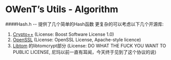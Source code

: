 OWenT’s Utils - Algorithm
=============

####Hash.h -- 提供了几个简单的Hash函数
更复杂的可以考虑以下几个开源库:

1. [Crypto++](http://www.cryptopp.com/) (License: Boost Software License 1.0)
2. [OpenSSL](http://www.openssl.org/) (License: OpenSSL License, Apache-style licence)
3. [Libtom](http://www.libtom.org) 的libtomcrypt部分 (License: DO WHAT THE FUCK YOU WANT TO PUBLIC LICENSE, 尼玛以前一直有耳闻，今天终于见到了这个协议的说)
